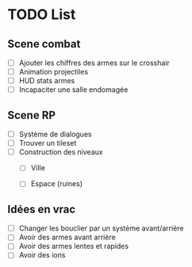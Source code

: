# TODO List

## Scene combat

- [ ] Ajouter les chiffres des armes sur le crosshair
- [ ] Animation projectiles
- [ ] HUD stats armes
- [ ] Incapaciter une salle endomagée

## Scene RP

- [ ] Système de dialogues
- [ ] Trouver un tileset
- [ ] Construction des niveaux
  - [ ] Ville
  - [ ] Espace (ruines)


## Idées en vrac

- [ ] Changer les bouclier par un système avant/arrière
- [ ] Avoir des armes avant arrière
- [ ] Avoir des armes lentes et rapides
- [ ] Avoir des ions